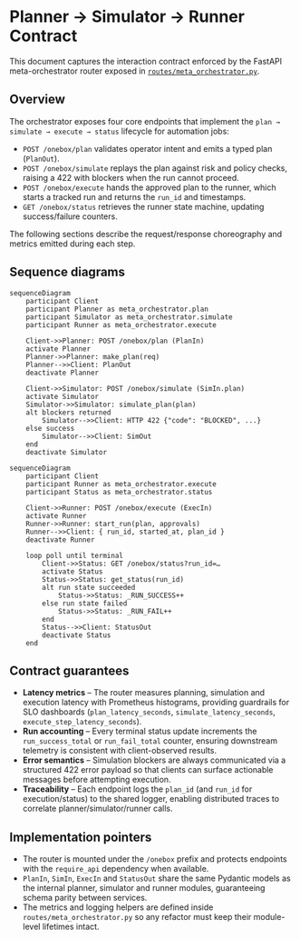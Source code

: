 # Planner → Simulator → Runner Contract

This document captures the interaction contract enforced by the FastAPI meta-orchestrator router exposed in [`routes/meta_orchestrator.py`](../routes/meta_orchestrator.py).

## Overview

The orchestrator exposes four core endpoints that implement the `plan → simulate → execute → status` lifecycle for automation jobs:

- `POST /onebox/plan` validates operator intent and emits a typed plan (`PlanOut`).
- `POST /onebox/simulate` replays the plan against risk and policy checks, raising a 422 with blockers when the run cannot proceed.
- `POST /onebox/execute` hands the approved plan to the runner, which starts a tracked run and returns the `run_id` and timestamps.
- `GET /onebox/status` retrieves the runner state machine, updating success/failure counters.

The following sections describe the request/response choreography and metrics emitted during each step.

## Sequence diagrams

```mermaid
sequenceDiagram
    participant Client
    participant Planner as meta_orchestrator.plan
    participant Simulator as meta_orchestrator.simulate
    participant Runner as meta_orchestrator.execute

    Client->>Planner: POST /onebox/plan (PlanIn)
    activate Planner
    Planner->>Planner: make_plan(req)
    Planner-->>Client: PlanOut
    deactivate Planner

    Client->>Simulator: POST /onebox/simulate (SimIn.plan)
    activate Simulator
    Simulator->>Simulator: simulate_plan(plan)
    alt blockers returned
        Simulator-->>Client: HTTP 422 {"code": "BLOCKED", ...}
    else success
        Simulator-->>Client: SimOut
    end
    deactivate Simulator
```

```mermaid
sequenceDiagram
    participant Client
    participant Runner as meta_orchestrator.execute
    participant Status as meta_orchestrator.status

    Client->>Runner: POST /onebox/execute (ExecIn)
    activate Runner
    Runner->>Runner: start_run(plan, approvals)
    Runner-->>Client: { run_id, started_at, plan_id }
    deactivate Runner

    loop poll until terminal
        Client->>Status: GET /onebox/status?run_id=…
        activate Status
        Status->>Status: get_status(run_id)
        alt run state succeeded
            Status->>Status: _RUN_SUCCESS++
        else run state failed
            Status->>Status: _RUN_FAIL++
        end
        Status-->>Client: StatusOut
        deactivate Status
    end
```

## Contract guarantees

- **Latency metrics** – The router measures planning, simulation and execution latency with Prometheus histograms, providing guardrails for SLO dashboards (`plan_latency_seconds`, `simulate_latency_seconds`, `execute_step_latency_seconds`).
- **Run accounting** – Every terminal status update increments the `run_success_total` or `run_fail_total` counter, ensuring downstream telemetry is consistent with client-observed results.
- **Error semantics** – Simulation blockers are always communicated via a structured 422 error payload so that clients can surface actionable messages before attempting execution.
- **Traceability** – Each endpoint logs the `plan_id` (and `run_id` for execution/status) to the shared logger, enabling distributed traces to correlate planner/simulator/runner calls.

## Implementation pointers

- The router is mounted under the `/onebox` prefix and protects endpoints with the `require_api` dependency when available.
- `PlanIn`, `SimIn`, `ExecIn` and `StatusOut` share the same Pydantic models as the internal planner, simulator and runner modules, guaranteeing schema parity between services.
- The metrics and logging helpers are defined inside `routes/meta_orchestrator.py` so any refactor must keep their module-level lifetimes intact.
